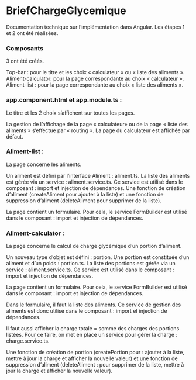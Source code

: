 # BriefChargeGlycemique
Documentation technique sur l’implémentation dans Angular.
Les étapes 1 et 2 ont été réalisées.

### Composants
3 ont été créés.

Top-bar : pour le titre et les choix « calculateur » ou « liste des aliments ».
Aliment-calculator: pour la page correspondante au choix « calculateur ».
Aliment-list : pour la page correspondante au choix « liste des aliments ».

### app.component.html et app.module.ts :
Le titre et les 2 choix s’affichent sur toutes les pages.

La gestion de l’affichage de la page « calculateur» ou de la page « liste des aliments » s’effectue par  « routing ».
La page du calculateur est affichée par défaut.

### Aliment-list :
La page concerne les aliments.

Un aliment est défini par l’interface Aliment : aliment.ts.
La liste des aliments est gérée via un service : aliment.service.ts.
Ce service est utilisé dans le composant : import et injection de dépendances.
Une fonction de création d’aliment (createAliment pour ajouter à la liste) et une fonction de suppression d’aliment (deleteAliment pour supprimer de la liste).

La page contient un formulaire.
Pour cela, le service FormBuilder est utilisé dans le composant : import et injection de dépendances.

### Aliment-calculator :
La page concerne le calcul de charge glycémique d’un portion d’aliment.

Un nouveau type d’objet est défini : portion.
Une portion est constituée d’un aliment et d’un poids : portion.ts.
La liste des portions est gérée via un service : aliment.service.ts.
Ce service est utilisé dans le composant : import et injection de dépendances.

La page contient un formulaire.
Pour cela, le service FormBuilder est utilisé dans le composant : import et injection de dépendances.

Dans le formulaire, il faut la liste des aliments.
Ce service de gestion des aliments est donc utilisé dans le composant : import et injection de dépendances.

Il faut aussi afficher la charge totale = somme des charges des portions listées.
Pour ce faire, on met en place un service pour gérer la charge : charge.service.ts.

Une fonction de création de portion (createPortion pour : ajouter à la liste, mettre à jour la charge et afficher la nouvelle valeur) et une fonction de suppression d’aliment (deleteAliment : pour supprimer de la liste, mettre à jour la charge et afficher la nouvelle valeur).
